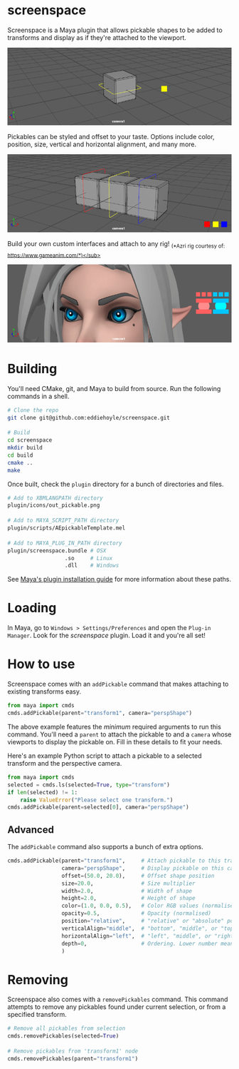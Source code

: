 # screenspace
Screenspace is a Maya plugin that allows pickable shapes to be added to transforms and display as if they're attached to the viewport.

![alt text](resources/screenspace1.gif "Pickable")

Pickables can be styled and offset to your taste. Options include color, position, size, vertical and horizontal alignment, and many more.

![alt text](resources/screenspace2.gif "Style")

Build your own custom interfaces and attach to any rig! <sub>(*Azri rig courtesy of: https://www.gameanim.com/*)</sub>

![alt text](resources/screenspace3.gif "Interfaces")

# Building
You'll need CMake, git, and Maya to build from source. Run the following commands in a shell.

```bash
# Clone the repo
git clone git@github.com:eddiehoyle/screenspace.git

# Build
cd screenspace
mkdir build
cd build
cmake ..
make
```

Once built, check the `plugin` directory for a bunch of directories and files.

```bash
# Add to XBMLANGPATH directory
plugin/icons/out_pickable.png

# Add to MAYA_SCRIPT_PATH directory
plugin/scripts/AEpickableTemplate.mel

# Add to MAYA_PLUG_IN_PATH directory
plugin/screenspace.bundle # OSX
                  .so     # Linux
                  .dll    # Windows
```

See [Maya's plugin installation guide](https://knowledge.autodesk.com/support/maya/learn-explore/caas/CloudHelp/cloudhelp/2018/ENU/Maya-Customizing/files/GUID-FA51BD26-86F3-4F41-9486-2C3CF52B9E17-htm.html) for more information about these paths. 

# Loading

In Maya, go to `Windows > Settings/Preferences` and open the `Plug-in Manager`. Look for the _screenspace_ plugin. Load it and you're all set!

# How to use
Screenspace comes with an `addPickable` command that makes attaching to existing transforms easy.

```python
from maya import cmds
cmds.addPickable(parent="transform1", camera="perspShape")
```

The above example features the _minimum_ required arguments to run this command. You'll need a `parent` to attach the pickable to and a `camera` whose viewports to display the pickable on. Fill in these details to fit your needs.

Here's an example Python script to attach a pickable to a selected transform and the perspective camera.

```python
from maya import cmds
selected = cmds.ls(selected=True, type="transform")
if len(selected) != 1:
    raise ValueError("Please select one transform.")
cmds.addPickable(parent=selected[0], camera="perspShape")
```

## Advanced

The `addPickable` command also supports a bunch of extra options.

```python
cmds.addPickable(parent="transform1",     # Attach pickable to this transform 
                 camera="perspShape",     # Display pickable on this camera's viewports
                 offset=(50.0, 20.0),     # Offset shape position
                 size=20.0,               # Size multiplier
                 width=2.0,               # Width of shape
                 height=2.0,              # Height of shape
                 color=(1.0, 0.0, 0.5),   # Color RGB values (normalised)
                 opacity=0.5,             # Opacity (normalised)
                 position="relative",     # "relative" or "absolute" position
                 verticalAlign="middle",  # "bottom", "middle", or "top" alignment
                 horizontalAlign="left",  # "left", "middle", or "right" alignment
                 depth=0,                 # Ordering. Lower number means higher priority
                 )
```

# Removing
Screenspace also comes with a `removePickables` command. This command attempts to remove any pickables found under current selection, or from a specified transform.

```python
# Remove all pickables from selection
cmds.removePickables(selected=True)

# Remove pickables from 'transform1' node
cmds.removePickables(parent="transform1")
```
